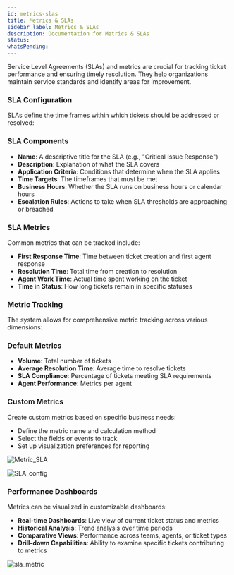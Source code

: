 ```yaml
---
id: metrics-slas
title: Metrics & SLAs
sidebar_label: Metrics & SLAs
description: Documentation for Metrics & SLAs
status: 
whatsPending: 
---
```


Service Level Agreements (SLAs) and metrics are crucial for tracking ticket performance and ensuring timely resolution. They help organizations maintain service standards and identify areas for improvement.

### SLA Configuration
SLAs define the time frames within which tickets should be addressed or resolved:

### SLA Components
- **Name**: A descriptive title for the SLA (e.g., "Critical Issue Response")
- **Description**: Explanation of what the SLA covers
- **Application Criteria**: Conditions that determine when the SLA applies
- **Time Targets**: The timeframes that must be met
- **Business Hours**: Whether the SLA runs on business hours or calendar hours
- **Escalation Rules**: Actions to take when SLA thresholds are approaching or breached

### SLA Metrics
Common metrics that can be tracked include:
- **First Response Time**: Time between ticket creation and first agent response
- **Resolution Time**: Total time from creation to resolution
- **Agent Work Time**: Actual time spent working on the ticket
- **Time in Status**: How long tickets remain in specific statuses

### Metric Tracking
The system allows for comprehensive metric tracking across various dimensions:

### Default Metrics
- **Volume**: Total number of tickets
- **Average Resolution Time**: Average time to resolve tickets
- **SLA Compliance**: Percentage of tickets meeting SLA requirements
- **Agent Performance**: Metrics per agent

### Custom Metrics
Create custom metrics based on specific business needs:
- Define the metric name and calculation method
- Select the fields or events to track
- Set up visualization preferences for reporting



![Metric_SLA](/img/Service%20Catalog/Metric_SLA.png)

![SLA_config](/img/Service%20Catalog/SLA_config.png)

### Performance Dashboards
Metrics can be visualized in customizable dashboards:
- **Real-time Dashboards**: Live view of current ticket status and metrics
- **Historical Analysis**: Trend analysis over time periods
- **Comparative Views**: Performance across teams, agents, or ticket types
- **Drill-down Capabilities**: Ability to examine specific tickets contributing to metrics

![sla_metric](/img/Service%20Catalog/sla_metric.png)
